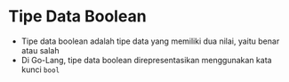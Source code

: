 # Tipe Data Boolean

- Tipe data boolean adalah tipe data yang memiliki dua nilai, yaitu benar atau salah
- Di Go-Lang, tipe data boolean direpresentasikan menggunakan kata kunci `bool`
